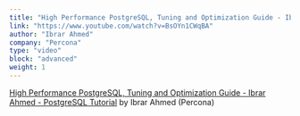 ```yaml
---
title: "High Performance PostgreSQL, Tuning and Optimization Guide - Ibrar Ahmed - PostgreSQL Tutorial"
link: "https://www.youtube.com/watch?v=BsOYn1CWqBA"
author: "Ibrar Ahmed"
company: "Percona"
type: "video"
block: "advanced"
weight: 1
---
```


[High Performance PostgreSQL, Tuning and Optimization Guide - Ibrar Ahmed - PostgreSQL Tutorial](https://www.youtube.com/watch?v=BsOYn1CWqBA) by Ibrar Ahmed (Percona)